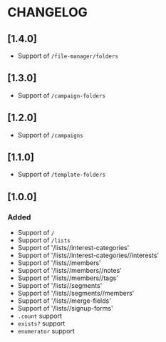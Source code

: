 # CHANGELOG

## [1.4.0]

- Support of `/file-manager/folders`

## [1.3.0]

- Support of `/campaign-folders`

## [1.2.0]

- Support of `/campaigns`

## [1.1.0]

- Support of `/template-folders`

## [1.0.0]

### Added
- Support of `/`
- Support of `/lists`
- Support of '/lists/<id>/interest-categories'
- Support of '/lists/<id>/interest-categories/<id>/interests'
- Support of '/lists/<id>/members'
- Support of '/lists/<id>/members/<id>/notes'
- Support of '/lists/<id>/members/<id>/tags'
- Support of '/lists/<id>/segments'
- Support of '/lists/<id>/segments/<id>/members'
- Support of '/lists/<id>/merge-fields'
- Support of '/lists/<id>/signup-forms'
- `.count` support
- `exists?` support
- `enumerator` support
